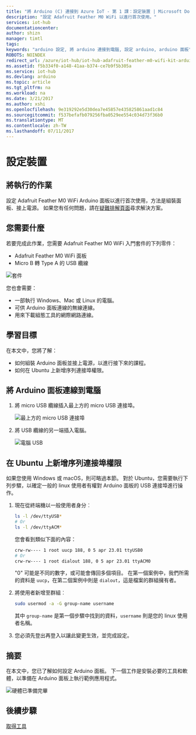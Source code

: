 ```yaml
---
title: "將 Arduino (C) 連接到 Azure IoT - 第 1 課：設定裝置 | Microsoft Docs"
description: "設定 Adafruit Feather M0 WiFi 以進行首次使用。"
services: iot-hub
documentationcenter: 
author: shizn
manager: timtl
tags: 
keywords: "arduino 設定, 將 arduino 連接到電腦, 設定 arduino, arduino 面板"
ROBOTS: NOINDEX
redirect_url: /azure/iot-hub/iot-hub-adafruit-feather-m0-wifi-kit-arduino-get-started
ms.assetid: f5b334f0-a148-41aa-b374-ce7b9f5b305a
ms.service: iot-hub
ms.devlang: arduino
ms.topic: article
ms.tgt_pltfrm: na
ms.workload: na
ms.date: 3/21/2017
ms.author: xshi
ms.openlocfilehash: 9e319292e5d30dea7e45857e435825861aad1c84
ms.sourcegitcommit: f537befafb079256fba0529ee554c034d73f36b0
ms.translationtype: MT
ms.contentlocale: zh-TW
ms.lasthandoff: 07/11/2017
---
```

# <a name="configure-your-device"></a>設定裝置
## <a name="what-you-will-do"></a>將執行的作業
設定 Adafruit Feather M0 WiFi Arduino 面板以進行首次使用，方法是組裝面板、接上電源。 如果您有任何問題，請在[疑難排解頁面](iot-hub-adafruit-feather-m0-wifi-kit-arduino-troubleshooting.md)尋求解決方案。

## <a name="what-you-need"></a>您需要什麼
若要完成此作業，您需要 Adafruit Feather M0 WiFi 入門套件的下列零件：

* Adafruit Feather M0 WiFi 面板
* Micro B 轉 Type A 的 USB 纜線

![套件][kit]

您也會需要：

* 一部執行 Windows、Mac 或 Linux 的電腦。
* 可供 Arduino 面板連線的無線連線。
* 用來下載組態工具的網際網路連線。

## <a name="what-you-will-learn"></a>學習目標
在本文中，您將了解：

* 如何組裝 Arduino 面板並接上電源，以進行接下來的課程。
* 如何在 Ubuntu 上新增序列連接埠權限。

## <a name="connect-your-arduino-board-to-your-computer"></a>將 Arduino 面板連線到電腦

1. 將 micro USB 纜線插入最上方的 micro USB 連接埠。

   ![最上方的 micro USB 連接埠][top-micro-usb-port]

2. 將 USB 纜線的另一端插入電腦。

   ![電腦 USB][computer-usb]

## <a name="add-serial-port-permissions-on-ubuntu"></a>在 Ubuntu 上新增序列連接埠權限

如果您使用 Windows 或 macOS，則可略過本節。 對於 Ubuntu，您需要執行下列步驟，以確定一般的 linux 使用者有權對 Arduino 面板的 USB 連接埠進行操作。

1. 現在從終端機以一般使用者身分︰

   ```bash
   ls -l /dev/ttyUSB*
   # Or
   ls -l /dev/ttyACM*
   ```

   您會看到類似下面的內容：

   ```bash
   crw-rw---- 1 root uucp 188, 0 5 apr 23.01 ttyUSB0
   # Or
   crw-rw---- 1 root dialout 188, 0 5 apr 23.01 ttyACM0
   ```

   "0" 可能是不同的數字，或可能會傳回多個項目。 在第一個案例中，我們所需的資料是 `uucp`，在第二個案例中則是 `dialout`，這是檔案的群組擁有者。

2. 將使用者新增至群組︰

   ```bash
   sudo usermod -a -G group-name username
   ```

   其中 `group-name` 是第一個步驟中找到的資料，`username` 則是您的 linux 使用者名稱。

3. 您必須先登出再登入以讓此變更生效，並完成設定。

## <a name="summary"></a>摘要
在本文中，您已了解如何設定 Arduino 面板。 下一個工作是安裝必要的工具和軟體，以準備在 Arduino 面板上執行範例應用程式。

![硬體已準備完畢][hardware-is-ready]

## <a name="next-steps"></a>後續步驟
[取得工具][get-the-tools]
<!-- Images and links -->

[kit]: media/iot-hub-adafruit-feather-m0-wifi-lessons/lesson1/kit.png
[top-micro-usb-port]: media/iot-hub-adafruit-feather-m0-wifi-lessons/lesson1/top_usbport.jpg
[computer-usb]: media/iot-hub-adafruit-feather-m0-wifi-lessons/lesson1/computer_usb.jpg
[hardware-is-ready]: media/iot-hub-adafruit-feather-m0-wifi-lessons/lesson1/hardware_ready.jpg
[get-the-tools]: iot-hub-adafruit-feather-m0-wifi-kit-arduino-lesson1-get-the-tools-win32.md